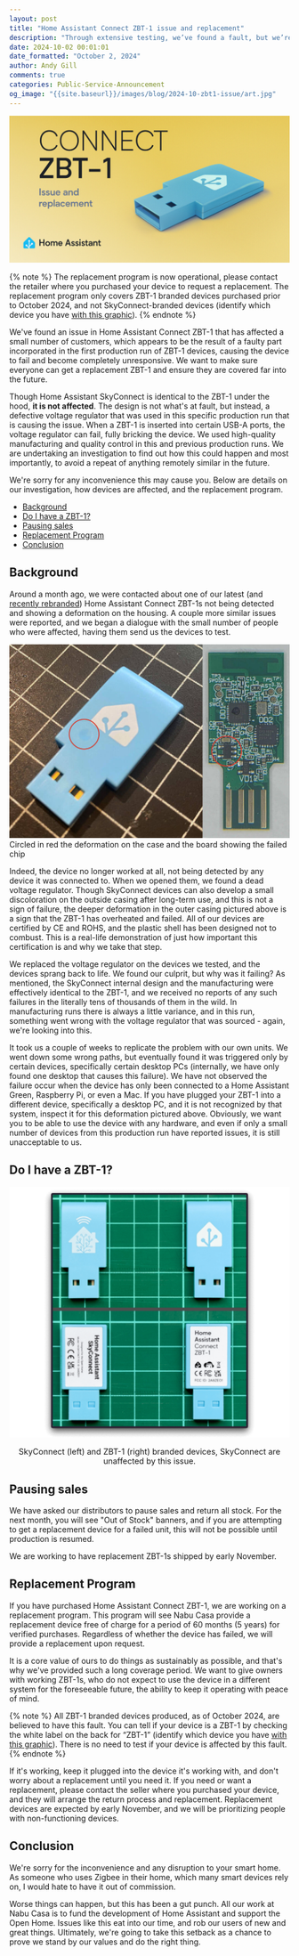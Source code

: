 ```yaml
---
layout: post
title: "Home Assistant Connect ZBT-1 issue and replacement"
description: "Through extensive testing, we’ve found a fault, but we’re setting up a replacement program."
date: 2024-10-02 00:01:01
date_formatted: "October 2, 2024"
author: Andy Gill
comments: true
categories: Public-Service-Announcement
og_image: "{{site.baseurl}}/images/blog/2024-10-zbt1-issue/art.jpg"
---
```

<img src='/images/blog/2024-10-zbt1-issue/art.jpg' alt="Home Assistant Connect ZBT-1 issue and replacement">

{% note %}
The replacement program is now operational, please contact the retailer where you purchased your device to request a replacement. The replacement program only covers ZBT-1 branded devices purchased prior to October 2024, and not SkyConnect-branded devices (identify which device you have [with this graphic](#do-i-have-a-zbt-1)).
{% endnote %}

We've found an issue in Home Assistant Connect ZBT-1 that has affected a small number of customers, which appears to be the result of a faulty part incorporated in the first production run of ZBT-1 devices, causing the device to fail and become completely unresponsive. We want to make sure everyone can get a replacement ZBT-1 and ensure they are covered far into the future.

Though Home Assistant SkyConnect is identical to the ZBT-1 under the hood, **it is not affected**. The design is not what's at fault, but instead, a defective voltage regulator that was used in this specific production run that is causing the issue. When a ZBT-1 is inserted into certain USB-A ports, the voltage regulator can fail, fully bricking the device. We used high-quality manufacturing and quality control in this and previous production runs. We are undertaking an investigation to find out how this could happen and most importantly, to avoid a repeat of anything remotely similar in the future.

We're sorry for any inconvenience this may cause you. Below are details on our investigation, how devices are affected, and the replacement program.
- [Background](#background)
- [Do I have a ZBT-1?](#do-i-have-a-zbt-1)
- [Pausing sales](#pausing-sales)
- [Replacement Program](#replacement-program)
- [Conclusion](#conclusion)

<!--more-->

## Background

Around a month ago, we were contacted about one of our latest (and [recently rebranded](/blog/2024/06/13/zbt1-annoucement/)) Home Assistant Connect ZBT-1s not being detected and showing a deformation on the housing. A couple more similar issues were reported, and we began a dialogue with the small number of people who were affected, having them send us the devices to test.

<p class='img'><img src='/images/blog/2024-10-zbt1-issue/zbt1-issue.jpg' style='border: 0;box-shadow: none;' alt="ZBT-1 case deformation and faulty voltage regulator">Circled in red the deformation on the case and the board showing the failed chip</p>

Indeed, the device no longer worked at all, not being detected by any device it was connected to. When we opened them, we found a dead voltage regulator. Though SkyConnect devices can also develop a small discoloration on the outside casing after long-term use, and this is not a sign of failure, the deeper deformation in the outer casing pictured above is a sign that the ZBT-1 has overheated and failed. All of our devices are certified by CE and ROHS, and the plastic shell has been designed not to combust. This is a real-life demonstration of just how important this certification is and why we take that step.

We replaced the voltage regulator on the devices we tested, and the devices sprang back to life. We found our culprit, but why was it failing? As mentioned, the SkyConnect internal design and the manufacturing were effectively identical to the ZBT-1, and we received no reports of any such failures in the literally tens of thousands of them in the wild. In manufacturing runs there is always a little variance, and in this run, something went wrong with the voltage regulator that was sourced - again, we're looking into this.

It took us a couple of weeks to replicate the problem with our own units. We went down some wrong paths, but eventually found it was triggered only by certain devices, specifically certain desktop PCs (internally, we have only found one desktop that causes this failure). We have not observed the failure occur when the device has only been connected to a Home Assistant Green, Raspberry Pi, or even a Mac. If you have plugged your ZBT-1 into a different device, specifically a desktop PC, and it is not recognized by that system, inspect it for this deformation pictured above. Obviously, we want you to be able to use the device with any hardware, and even if only a small number of devices from this production run have reported issues, it is still unacceptable to us.

## Do I have a ZBT-1?

<img src='/images/blog/2024-10-zbt1-issue/skyconnect-zbt1.png' style='border: 0;box-shadow: none;' alt="SkyConnect (left) and ZBT-1 (right)">
<p style="text-align: center; font-size: 0.9rem;">SkyConnect (left) and ZBT-1 (right) branded devices, SkyConnect are unaffected by this issue.</p>

## Pausing sales

We have asked our distributors to pause sales and return all stock. For the next month, you will see "Out of Stock" banners, and if you are attempting to get a replacement device for a failed unit, this will not be possible until production is resumed.

We are working to have replacement ZBT-1s shipped by early November.

## Replacement Program

If you have purchased Home Assistant Connect ZBT-1, we are working on a replacement program. This program will see Nabu Casa provide a replacement device free of charge for a period of 60 months (5 years) for verified purchases. Regardless of whether the device has failed, we will provide a replacement upon request.

It is a core value of ours to do things as sustainably as possible, and that's why we've provided such a long coverage period. We want to give owners with working ZBT-1s, who do not expect to use the device in a different system for the foreseeable future, the ability to keep it operating with peace of mind.

{% note %}
All ZBT-1 branded devices produced, as of October 2024, are believed to have this fault. You can tell if your device is a ZBT-1 by checking the white label on the back for “ZBT-1” (identify which device you have [with this graphic](#do-i-have-a-zbt-1)). There is no need to test if your device is affected by this fault.
{% endnote %}

If it's working, keep it plugged into the device it's working with, and don't worry about a replacement until you need it. If you need or want a replacement, please contact the seller where you purchased your device, and they will arrange the return process and replacement. Replacement devices are expected by early November, and we will be prioritizing people with non-functioning devices.

## Conclusion

We're sorry for the inconvenience and any disruption to your smart home. As someone who uses Zigbee in their home, which many smart devices rely on, I would hate to have it out of commission.

Worse things can happen, but this has been a gut punch. All our work at Nabu Casa is to fund the development of Home Assistant and support the Open Home. Issues like this eat into our time, and rob our users of new and great things. Ultimately, we're going to take this setback as a chance to prove we stand by our values and do the right thing.
